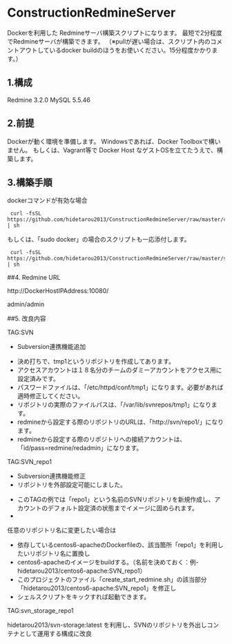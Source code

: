 # ConstructionRedmineServer

Dockerを利用した Redmineサーバ構築スクリプトになります。
最短で2分程度でRedmineサーバが構築できます。
（※pullが遅い場合は、スクリプト内のコメントアウトしているdocker buildのほうをお使いください。15分程度かかります。）

## 1.構成

Redmine 3.2.0
MySQL   5.5.46

## 2.前提

Dockerが動く環境を準備します。
Windowsであれば、Docker Toolboxで構いません。
もしくは、Vagrant等で Docker Host なゲストOSを立てたうえで、構築します。

## 3.構築手順

dockerコマンドが有効な場合


```
 curl -fsSL https://github.com/hidetarou2013/ConstructionRedmineServer/raw/master/create_start_redmine.sh | sh
```


もしくは、「sudo docker」の場合のスクリプトも一応添付します。


```
 curl -fsSL https://github.com/hidetarou2013/ConstructionRedmineServer/raw/master/sudo_create_start_redmine.sh | sh
```

##4. Redmine URL

http://DockerHostIPAddress:10080/

admin/admin

##5. 改良内容

TAG:SVN

+ Subversion連携機能追加

- 決め打ちで、tmp1というリポジトリを作成してあります。
- アクセスアカウントは１８名分のチームのダミーアカウントをアクセス用に設定済みです。
- パスワードファイルは、「/etc/httpd/conf/tmp1」になります。必要があれば適時修正してください。
- リポジトリの実際のファイルパスは、「/var/lib/svnrepos/tmp1」になります。
- redmineから設定する際のリポジトリのURLは、「http://svn/repo1/」になります。
- redmineから設定する際のリポジトリへの接続アカウントは、「id/pass=redmine/redadmin」になります。


TAG:SVN_repo1

+ Subversion連携機能修正
+ リポジトリを外部設定可能にしました。

- このTAGの例では「repo1」という名前のSVNリポジトリを新規作成し、アカウントのデフォルト設定済の状態までイメージに固められます。
- 
任意のリポジトリ名に変更したい場合は

+ 依存しているcentos6-apacheのDockerfileの、該当箇所「repo1」を利用したいリポジトリ名に置換し
+ centos6-apacheのイメージをbuildする。（名前を決めておく：例- hidetarou2013/centos6-apache:SVN_repo1）
+ このプロジェクトのファイル「create_start_redmine.sh」の該当部分「hidetarou2013/centos6-apache:SVN_repo1」を修正し
+ シェルスクリプトをキックすれば起動できます。

TAG:svn_storage_repo1

hidetarou2013/svn-storage:latest
を利用し、SVNのリポジトリを外出しコンテナとして運用する構成に改良



